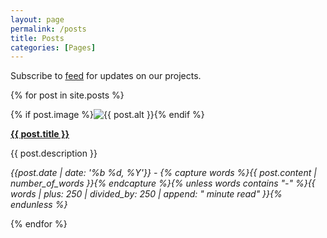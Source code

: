 ```yaml
---
layout: page
permalink: /posts
title: Posts
categories: [Pages]
---
```

<div class="notice">Subscribe to <a href="{{ site.baseurl }}/feed" target="_blank" data-goatcounter-click="feed" data-umami-event="feed">feed</a> for updates on our projects.</div>

{% for post in site.posts %}
<article>
  {% if post.image %}<img alt="{{ post.alt }}" src="{{ post.image | prepend: site.baseurl | prepend: site.url }}">{% endif %}
  <p><b><a href="{{ post.url | prepend: site.baseurl | prepend: site.url }}">{{ post.title }}</a></b></p>
  <p>{{ post.description }}</p>
  <p><cite>{{post.date | date: '%b %d, %Y'}} - {% capture words %}{{ post.content | number_of_words }}{% endcapture %}{% unless words contains "-" %}{{ words | plus: 250 | divided_by: 250 | append: " minute read" }}{% endunless %}</cite></p>
</article>
{% endfor %}